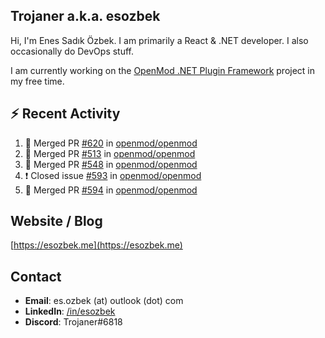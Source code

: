 ##  Trojaner a.k.a. esozbek
Hi, I'm Enes Sadık Özbek. I am primarily a React & .NET developer. I also occasionally do DevOps stuff.

I am currently working on the [OpenMod .NET Plugin Framework](https://github.com/openmod/openmod) project in my free time. 

## :zap: Recent Activity

<!--START_SECTION:activity-->
1. 🎉 Merged PR [#620](https://github.com/openmod/openmod/pull/620) in [openmod/openmod](https://github.com/openmod/openmod)
2. 🎉 Merged PR [#513](https://github.com/openmod/openmod/pull/513) in [openmod/openmod](https://github.com/openmod/openmod)
3. 🎉 Merged PR [#548](https://github.com/openmod/openmod/pull/548) in [openmod/openmod](https://github.com/openmod/openmod)
4. ❗️ Closed issue [#593](https://github.com/openmod/openmod/issues/593) in [openmod/openmod](https://github.com/openmod/openmod)
5. 🎉 Merged PR [#594](https://github.com/openmod/openmod/pull/594) in [openmod/openmod](https://github.com/openmod/openmod)
<!--END_SECTION:activity-->

## Website / Blog
[https://esozbek.me](https://esozbek.me)

## Contact
- **Email**: es.ozbek (at) outlook (dot) com
- **LinkedIn**: [/in/esozbek](https://linkedin.com/in/esozbek)
- **Discord**: Trojaner#6818
